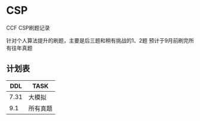 # CSP
CCF CSP刷题记录

针对个人算法提升的刷题，主要是后三题和稍有挑战的1、2题
预计于9月前刷完所有往年真题

## 计划表
|DDL|TASK|
|---|---|
|7.31|大模拟|
|9.1|所有真题|

